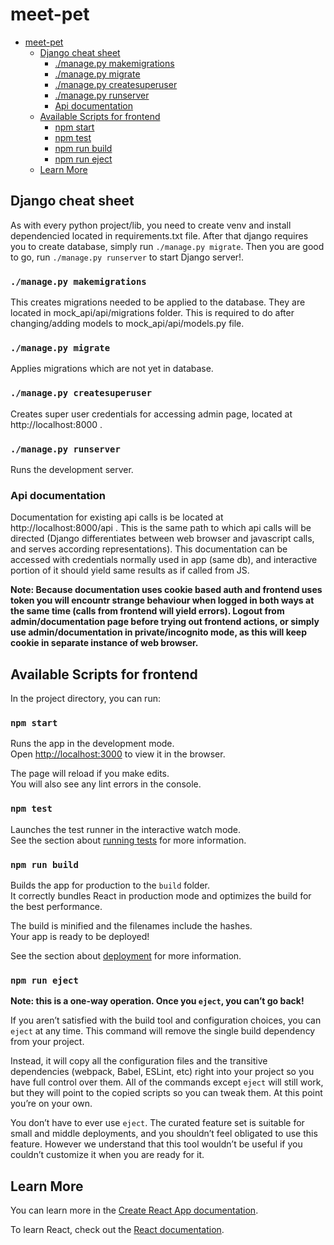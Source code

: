 # meet-pet

- [meet-pet](#meet-pet)
	- [Django cheat sheet](#django-cheat-sheet)
		- [./manage.py makemigrations](#managepy-makemigrations)
		- [./manage.py migrate](#managepy-migrate)
		- [./manage.py createsuperuser](#managepy-createsuperuser)
		- [./manage.py runserver](#managepy-runserver)
		- [Api documentation](#api-documentation)
	- [Available Scripts for frontend](#available-scripts-for-frontend)
		- [npm start](#npm-start)
		- [npm test](#npm-test)
		- [npm run build](#npm-run-build)
		- [npm run eject](#npm-run-eject)
	- [Learn More](#learn-more)

## Django cheat sheet

As with every python project/lib, you need to create venv and install dependencied located in requirements.txt file.
After that django requires you to create database, simply run `./manage.py migrate`. Then you are good to go, run
`./manage.py runserver` to start Django server!.

### `./manage.py makemigrations`
This creates migrations needed to be applied to the database. They are located in mock_api/api/migrations folder.
This is required to do after changing/adding models to mock_api/api/models.py file.

### `./manage.py migrate`
Applies migrations which are not yet in database.

### `./manage.py createsuperuser`
Creates super user credentials for accessing admin page, located at http://localhost:8000 .

### `./manage.py runserver`
Runs the development server.

### Api documentation
Documentation for existing api calls is be located at http://localhost:8000/api . This is the same path to which
api calls will be directed (Django differentiates between web browser and javascript calls, and serves according representations).
This documentation can be accessed with credentials normally used in app (same db), and interactive portion of it
should yield same results as if called from JS.

**Note: Because documentation uses cookie based auth and frontend uses token you will encountr strange behaviour when logged in
both ways at the same time (calls from frontend will yield errors). Logout from admin/documentation page before trying out frontend
actions, or simply use admin/documentation in private/incognito mode, as this will keep cookie in separate instance of web browser.**


## Available Scripts for frontend

In the project directory, you can run:

### `npm start`

Runs the app in the development mode.\
Open [http://localhost:3000](http://localhost:3000) to view it in the browser.

The page will reload if you make edits.\
You will also see any lint errors in the console.

### `npm test`

Launches the test runner in the interactive watch mode.\
See the section about [running tests](https://facebook.github.io/create-react-app/docs/running-tests) for more information.

### `npm run build`

Builds the app for production to the `build` folder.\
It correctly bundles React in production mode and optimizes the build for the best performance.

The build is minified and the filenames include the hashes.\
Your app is ready to be deployed!

See the section about [deployment](https://facebook.github.io/create-react-app/docs/deployment) for more information.

### `npm run eject`

**Note: this is a one-way operation. Once you `eject`, you can’t go back!**

If you aren’t satisfied with the build tool and configuration choices, you can `eject` at any time. This command will remove the single build dependency from your project.

Instead, it will copy all the configuration files and the transitive dependencies (webpack, Babel, ESLint, etc) right into your project so you have full control over them. All of the commands except `eject` will still work, but they will point to the copied scripts so you can tweak them. At this point you’re on your own.

You don’t have to ever use `eject`. The curated feature set is suitable for small and middle deployments, and you shouldn’t feel obligated to use this feature. However we understand that this tool wouldn’t be useful if you couldn’t customize it when you are ready for it.

## Learn More

You can learn more in the [Create React App documentation](https://facebook.github.io/create-react-app/docs/getting-started).

To learn React, check out the [React documentation](https://reactjs.org/).

